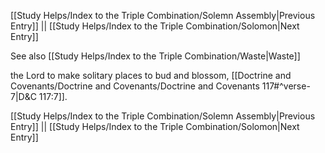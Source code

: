 [[Study Helps/Index to the Triple Combination/Solemn Assembly|Previous Entry]]  ||  [[Study Helps/Index to the Triple Combination/Solomon|Next Entry]]

 See also [[Study Helps/Index to the Triple Combination/Waste|Waste]]

 the Lord to make solitary places to bud and blossom, [[Doctrine and Covenants/Doctrine and Covenants/Doctrine and Covenants 117#^verse-7|D&C 117:7]].

[[Study Helps/Index to the Triple Combination/Solemn Assembly|Previous Entry]]  ||  [[Study Helps/Index to the Triple Combination/Solomon|Next Entry]]
